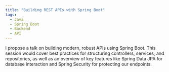 ```yaml
---
title: "Building REST APIs with Spring Boot"
tags:
  - Java
  - Spring Boot
  - Backend
  - API
---
```


I propose a talk on building modern, robust APIs using Spring Boot. This session would cover best practices for structuring controllers, services, and repositories, as well as an overview of key features like Spring Data JPA for database interaction and Spring Security for protecting our endpoints.

